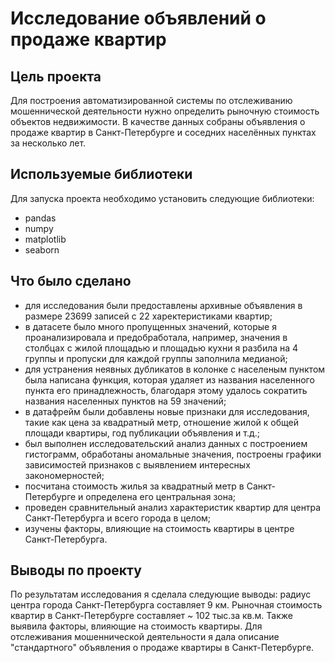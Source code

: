 # Исследование объявлений о продаже квартир

## Цель проекта
Для построения автоматизированной системы по отслеживанию мошеннической деятельности нужно определить рыночную стоимость объектов недвижимости. В качестве данных собраны объявления о продаже квартир в Санкт-Петербурге и соседних населённых пунктах за несколько лет.

## Используемые библиотеки
Для запуска проекта необходимо установить следующие библиотеки:
- pandas
- numpy
- matplotlib
- seaborn

## Что было сделано
- для исследования были предоставлены архивные объявления в размере 23699 записей с 22 харектеристиками квартир;
- в датасете было много пропущенных значений, которые я проанализировала и предобработала, например, значения в столбцах с жилой площадью и площадью кухни я разбила на 4 группы и пропуски для каждой группы заполнила медианой;
- для устранения неявных дубликатов в колонке с населеным пунктом была написана функция, которая удаляет из названия населенного пункта его принадлежность, благодаря этому удалось сократить названия населенных пунктов на 59 значений;
- в датафрейм были добавлены новые признаки для исследования, такие как цена за квадратный метр, отношение жилой к общей площади квартиры, год публикации объявления и т.д.;
- был выполнен исследовательский анализ данных с построением гистограмм, обработаны аномальные значения, построены графики зависимостей признаков с выявлением интересных закономерностей;
- посчитана стоимость жилья за квадратный метр в Санкт-Петербурге и определена его центральная зона;
- проведен сравнительный анализ характеристик квартир для центра Санкт-Петербурга и всего города в целом;
- изучены факторы, влияющие на стоимость квартиры в центре Санкт-Петербурга.

## Выводы по проекту
По результатам исследования я сделала следующие выводы: радиус центра города Санкт-Петербурга составляет 9 км. Рыночная стоимость квартир в Санкт-Петербурге составляет ~ 102 тыс.за кв.м. Также выявила факторы, влияющие на стоимость квартиры.
Для отслеживания мошеннической деятельности я дала описание "стандартного" объявления о продаже квартиры в Санкт-Петербурге.
